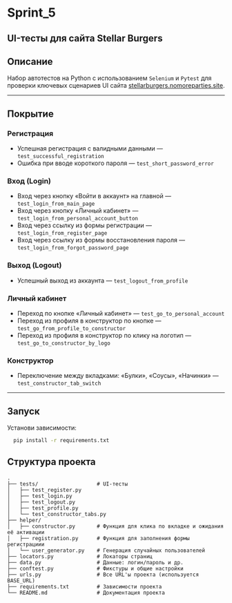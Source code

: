 # Sprint_5
## UI-тесты для сайта Stellar Burgers

## Описание
Набор автотестов на Python с использованием `Selenium` и `Pytest` для проверки ключевых сценариев UI сайта [stellarburgers.nomoreparties.site](https://stellarburgers.nomoreparties.site).

---

## Покрытие

###  Регистрация
-  Успешная регистрация с валидными данными — `test_successful_registration`
-  Ошибка при вводе короткого пароля — `test_short_password_error`

###  Вход (Login)
-  Вход через кнопку «Войти в аккаунт» на главной — `test_login_from_main_page`
-  Вход через кнопку «Личный кабинет» — `test_login_from_personal_account_button`
-  Вход через ссылку из формы регистрации — `test_login_from_register_page`
-  Вход через ссылку из формы восстановления пароля — `test_login_from_forgot_password_page`

### Выход (Logout)
-  Успешный выход из аккаунта — `test_logout_from_profile`

###  Личный кабинет
-  Переход по кнопке «Личный кабинет» — `test_go_to_personal_account`
-  Переход из профиля в конструктор по кнопке — `test_go_from_profile_to_constructor`
-  Переход из профиля в конструктор по клику на логотип — `test_go_to_constructor_by_logo`

###  Конструктор
-  Переключение между вкладками: «Булки», «Соусы», «Начинки» — `test_constructor_tab_switch`

---

##  Запуск

Установи зависимости:

```bash
  pip install -r requirements.txt
```

## Структура проекта
```
.
├── tests/                   # UI-тесты
│   ├── test_register.py  
│   ├── test_login.py    
│   ├── test_logout.py     
│   ├── test_profile.py 
│   └── test_constructor_tabs.py
├── helper/ 
│   ├── constructor.py       # Функция для клика по вкладке и ожидания её активации
│   ├── registration.py      # Функция для заполнения формы регистрациии
│   └── user_generator.py    # Генерация случайных пользователей
├── locators.py              # Локаторы страниц
├── data.py                  # Данные: логин/пароль и др.
├── conftest.py              # Фикстуры и общие настройки
├── urls.py                  # Все URL'ы проекта (используется BASE_URL)
├── requirements.txt         # Зависимости проекта
└── README.md                # Документация проекта

```
